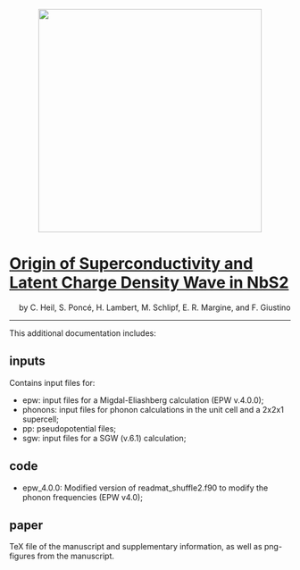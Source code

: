 <p align="center">
  <img src="http://giustino.materials.ox.ac.uk/group-uploads/Main/cheil_prl119.png" width="400" />
</p>

# [Origin of Superconductivity and Latent Charge Density Wave in NbS2](https://journals.aps.org/prl/abstract/10.1103/PhysRevLett.119.087003)
<p align="right">
by C. Heil, S. Poncé, H. Lambert, M. Schlipf, E. R. Margine, and F. Giustino
</p>

---

This additional documentation includes:
## inputs
Contains input files for:
+ epw: input files for a Migdal-Eliashberg calculation (EPW v.4.0.0);
+ phonons: input files for phonon calculations in the unit cell and a 2x2x1 supercell;
+ pp: pseudopotential files;
+ sgw: input files for a SGW (v.6.1) calculation;

## code
+ epw_4.0.0: Modified version of readmat_shuffle2.f90 to modify the phonon frequencies (EPW v4.0);

## paper
TeX file of the manuscript and supplementary information, as well as png-figures from the manuscript.


